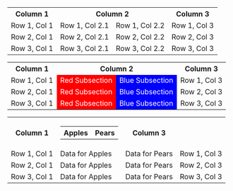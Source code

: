 <table>
  <tr>
    <th>Column 1</th>
    <th colspan="2">Column 2</th>
    <th>Column 3</th>
  </tr>
  <tr>
    <td>Row 1, Col 1</td>
    <td>Row 1, Col 2.1</td>
    <td>Row 1, Col 2.2</td>
    <td>Row 1, Col 3</td>
  </tr>
  <tr>
    <td>Row 2, Col 1</td>
    <td>Row 2, Col 2.1</td>
    <td>Row 2, Col 2.2</td>
    <td>Row 2, Col 3</td>
  </tr>
  <tr>
    <td>Row 3, Col 1</td>
    <td>Row 3, Col 2.1</td>
    <td>Row 3, Col 2.2</td>
    <td>Row 3, Col 3</td>
  </tr>
</table>
<table>
  <tr>
    <th>Column 1</th>
    <th colspan="2">Column 2</th>
    <th>Column 3</th>
  </tr>
  <tr>
    <td>Row 1, Col 1</td>
    <td style="background-color: red; color: white;">Red Subsection</td>
    <td style="background-color: blue; color: white;">Blue Subsection</td>
    <td>Row 1, Col 3</td>
  </tr>
  <tr>
    <td>Row 2, Col 1</td>
    <td style="background-color: red; color: white;">Red Subsection</td>
    <td style="background-color: blue; color: white;">Blue Subsection</td>
    <td>Row 2, Col 3</td>
  </tr>
  <tr>
    <td>Row 3, Col 1</td>
    <td style="background-color: red; color: white;">Red Subsection</td>
    <td style="background-color: blue; color: white;">Blue Subsection</td>
    <td>Row 3, Col 3</td>
  </tr>
</table>

<table>
  <tr>
    <th>Column 1</th>
    <th>
      <table>
        <tr>
          <th>Apples</th>
          <th>Pears</th>
        </tr>
      </table>
    </th>
    <th>Column 3</th>
  </tr>
  <tr>
    <td>Row 1, Col 1</td>
    <td>Data for Apples</td>
    <td>Data for Pears</td>
    <td>Row 1, Col 3</td>
  </tr>
  <tr>
    <td>Row 2, Col 1</td>
    <td>Data for Apples</td>
    <td>Data for Pears</td>
    <td>Row 2, Col 3</td>
  </tr>
  <tr>
    <td>Row 3, Col 1</td>
    <td>Data for Apples</td>
    <td>Data for Pears</td>
    <td>Row 3, Col 3</td>
  </tr>
</table>
